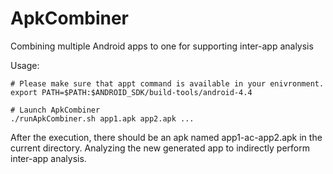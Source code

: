 ApkCombiner
===========
Combining multiple Android apps to one for supporting inter-app analysis

Usage:
```
# Please make sure that appt command is available in your enivronment.
export PATH=$PATH:$ANDROID_SDK/build-tools/android-4.4

# Launch ApkCombiner
./runApkCombiner.sh app1.apk app2.apk ...
```

After the execution, there should be an apk named app1-ac-app2.apk in the current directory.
Analyzing the new generated app to indirectly perform inter-app analysis.
